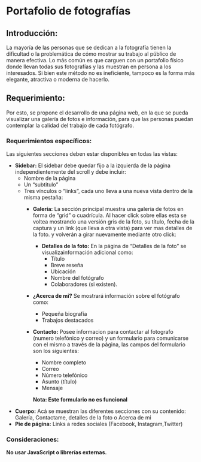 # Portafolio de fotografías

## Introducción:

La mayoría de las personas que se dedican a la fotografía tienen la dificultad o la problemática de cómo mostrar su trabajo al público de manera efectiva. Lo más común es que carguen con un portafolio físico donde llevan todas sus fotografías y las muestran en persona a los interesados. Si bien este método no es ineficiente, tampoco es la forma más elegante, atractiva o moderna de hacerlo.

## Requerimiento:

Por esto, se propone el desarrollo de una página web, en la que se pueda visualizar una galería de fotos e información, para que las personas puedan contemplar la calidad del trabajo de cada fotógrafo.


### Requerimientos específicos:

Las siguientes secciones deben estar disponibles en todas las vistas:
  * **Sidebar:** El sidebar debe quedar fijo a la izquierda de la página independientemente del scroll y debe incluir:
    * Nombre de la página
    * Un “subtitulo”
    * Tres vínculos o “links”, cada uno lleva a una nueva vista dentro de la misma pestaña: 
      * **Galería:** La sección principal muestra una galería de fotos en forma de “grid” o cuadrícula. Al hacer click sobre ellas esta se voltea mostrando una versión gris de la foto, su título, fecha de la captura y un link (que lleva a otra vista) para ver mas detalles de la foto. y volverán a girar nuevamente mediante otro click:
        * **Detalles de la foto:** En la página de “Detalles de la foto” se visualizainformación adicional como:
          * Título
          * Breve reseña
          * Ubicación
          * Nombre del fotógrafo
          * Colaboradores (si existen).
      * **¿Acerca de mi?** Se mostrará información sobre el fotógrafo como:
        * Pequeña biografía
        * Trabajos destacados
      * **Contacto:** Posee informacion para contactar al fotografo (numero telefónico y correo) y un formulario para comunicarse con el mismo a través de la página, las campos del formulario son los siguientes:
        * Nombre completo
        * Correo
        * Número telefónico
        * Asunto (título)
        * Mensaje 
        
        **Nota: Este formulario no es funcional** 
  * **Cuerpo:** Acá se muestran las diferentes secciones con su contenido: Galería, Contactame, detalles de la foto o Acerca de mi
  * **Pie de página:** Links a redes sociales (Facebook, Instagram,Twitter)

### Consideraciones:

**No usar JavaScript o librerías externas.**

